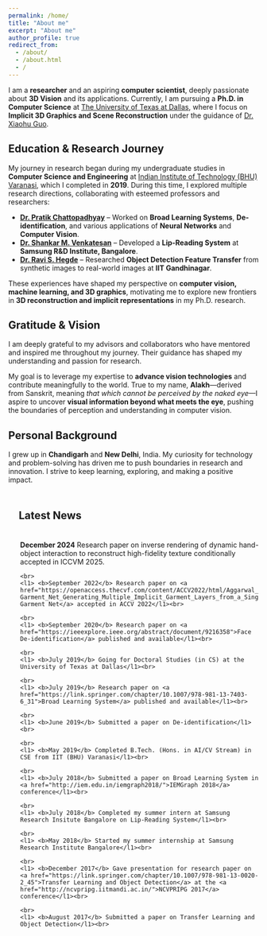 ```yaml
---
permalink: /home/
title: "About me"
excerpt: "About me"
author_profile: true
redirect_from: 
  - /about/
  - /about.html
  - /
---
```


I am a **researcher** and an aspiring **computer scientist**, deeply passionate about **3D Vision** and its applications. Currently, I am pursuing a **Ph.D. in Computer Science** at [The University of Texas at Dallas](https://utdallas.edu/), where I focus on **Implicit 3D Graphics and Scene Reconstruction** under the guidance of [Dr. Xiaohu Guo](https://www.utdallas.edu/~xguo/).  

## Education & Research Journey  

My journey in research began during my undergraduate studies in **Computer Science and Engineering** at [Indian Institute of Technology (BHU) Varanasi](https://iitbhu.ac.in/cse/), which I completed in **2019**. During this time, I explored multiple research directions, collaborating with esteemed professors and researchers:

- **[Dr. Pratik Chattopadhyay](https://www.iitbhu.ac.in/dept/cse/people/pratikcse)** – Worked on **Broad Learning Systems**, **De-identification**, and various applications of **Neural Networks** and **Computer Vision**.  
- **[Dr. Shankar M. Venkatesan](https://scholar.google.com/citations?hl=en&user=HFm0RpIAAAAJ)** – Developed a **Lip-Reading System** at **Samsung R&D Institute, Bangalore**.  
- **[Dr. Ravi S. Hegde](https://www.iitgn.ac.in/faculty/electrical/ravi.htm)** – Researched **Object Detection Feature Transfer** from synthetic images to real-world images at **IIT Gandhinagar**.  

These experiences have shaped my perspective on **computer vision, machine learning, and 3D graphics**, motivating me to explore new frontiers in **3D reconstruction and implicit representations** in my Ph.D. research.

## Gratitude & Vision  

I am deeply grateful to my advisors and collaborators who have mentored and inspired me throughout my journey. Their guidance has shaped my understanding and passion for research.  

My goal is to leverage my expertise to **advance vision technologies** and contribute meaningfully to the world. True to my name, **Alakh**—derived from Sanskrit, meaning *that which cannot be perceived by the naked eye*—I aspire to uncover **visual information beyond what meets the eye**, pushing the boundaries of perception and understanding in computer vision.

## Personal Background  

I grew up in **Chandigarh** and **New Delhi**, India. My curiosity for technology and problem-solving has driven me to push boundaries in research and innovation. I strive to keep learning, exploring, and making a positive impact.



<div class="one_section">
  <h2 style="padding: 1em;"> Latest News </h2>

  <ul style="list-style-type: none">
    <l1> <b>December 2024</b> Research paper on inverse rendering of dynamic hand-object interaction to reconstruct high-fidelity texture conditionally accepted in ICCVM 2025.</l1><br>

    <br>
    <l1> <b>September 2022</b> Research paper on <a href="https://openaccess.thecvf.com/content/ACCV2022/html/Aggarwal_Layered-Garment_Net_Generating_Multiple_Implicit_Garment_Layers_from_a_Single_ACCV_2022_paper.html">Layered-Garment Net</a> accepted in ACCV 2022</l1><br>
    
    <br>
    <l1> <b>September 2020</b> Research paper on <a href="https://ieeexplore.ieee.org/abstract/document/9216358">Face De-identification</a> published and available</l1><br>
    
    <br>
    <l1> <b>July 2019</b> Going for Doctoral Studies (in CS) at the University of Texas at Dallas</l1><br>
    
    <br>
    <l1> <b>July 2019</b> Research paper on <a href="https://link.springer.com/chapter/10.1007/978-981-13-7403-6_31">Broad Learning System</a> published and available</l1><br>
    
    <br>
    <l1> <b>June 2019</b> Submitted a paper on De-identification</l1><br>
    
    <br>
    <l1> <b>May 2019</b> Completed B.Tech. (Hons. in AI/CV Stream) in CSE from IIT (BHU) Varanasi</l1><br>
    
    <br>
    <l1> <b>July 2018</b> Submitted a paper on Broad Learning System in <a href="http://iem.edu.in/iemgraph2018/">IEMGraph 2018</a> conference</l1><br>
    
    <br>
    <l1> <b>July 2018</b> Completed my summer intern at Samsung Research Insitute Bangalore on Lip-Reading System</l1><br>
    
    <br>
    <l1> <b>May 2018</b> Started my summer internship at Samsung Research Institute Bangalore</l1><br>
    
    <br>
    <l1> <b>December 2017</b> Gave presentation for research paper on <a href="https://link.springer.com/chapter/10.1007/978-981-13-0020-2_45">Transfer Learning and Object Detection</a> at the <a href="http://ncvpripg.iitmandi.ac.in/">NCVPRIPG 2017</a> conference</l1><br>
    
    <br>
    <l1> <b>August 2017</b> Submitted a paper on Transfer Learning and Object Detection</l1><br>

